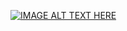 [![IMAGE ALT TEXT HERE](https://img.youtube.com/vi/sXXdfW2RIcE/0.jpg)](https://youtu.be/sXXdfW2RIcE)